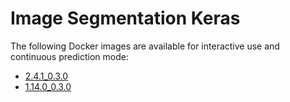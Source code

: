 # Image Segmentation Keras

The following Docker images are available for interactive use and continuous prediction mode:

* [2.4.1_0.3.0](2.4.1_0.3.0)
* [1.14.0_0.3.0](1.14.0_0.3.0)

